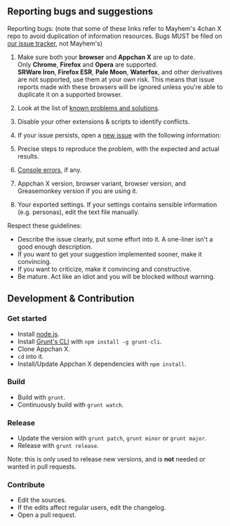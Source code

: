 ## Reporting bugs and suggestions

Reporting bugs: (note that some of these links refer to Mayhem's 4chan X repo to avoid duplication of information resources. Bugs MUST be filed on [our issue tracker](https://github.com/zixaphir/appchan-x/issues), not Mayhem's)

1. Make sure both your **browser** and **Appchan X** are up to date.<br>
   Only **Chrome**, **Firefox** and **Opera** are supported.<br>
   **SRWare Iron**, **Firefox ESR**, **Pale Moon**, **Waterfox**, and other derivatives are not supported, use them at your own risk. This means that issue reports made with these browsers will be ignored unless you're able to duplicate it on a supported browser.

2. Look at the list of [known problems and solutions](https://github.com/MayhemYDG/4chan-x/wiki/FAQ#known-problems).
3. Disable your other extensions & scripts to identify conflicts.
4. If your issue persists, open a [new issue](https://github.com/zixaphir/appchan-x/issues) with the following information:
  1. Precise steps to reproduce the problem, with the expected and actual results.
  2. [Console errors](https://github.com/MayhemYDG/4chan-x/wiki/FAQ#console-errors), if any.
  3. Appchan X version, browser variant, browser version, and Greasemonkey version if you are using it.
  4. Your exported settings. If your settings contains sensible information (e.g. personas), edit the text file manually.

Respect these guidelines:
- Describe the issue clearly, put some effort into it. A one-liner isn't a good enough description.
- If you want to get your suggestion implemented sooner, make it convincing.
- If you want to criticize, make it convincing and constructive.
- Be mature. Act like an idiot and you will be blocked without warning.

## Development & Contribution

### Get started

- Install [node.js](http://nodejs.org/).
- Install [Grunt's CLI](http://gruntjs.com/) with `npm install -g grunt-cli`.
- Clone Appchan X.
- `cd` into it.
- Install/Update Appchan X dependencies with `npm install`.

### Build

- Build with `grunt`.
- Continuously build with `grunt watch`.

### Release

- Update the version with `grunt patch`, `grunt minor` or `grunt major`.
- Release with `grunt release`.

Note: this is only used to release new versions, and is **not** needed or wanted in pull requests.

### Contribute

- Edit the sources.
- If the edits affect regular users, edit the changelog.
- Open a pull request.
